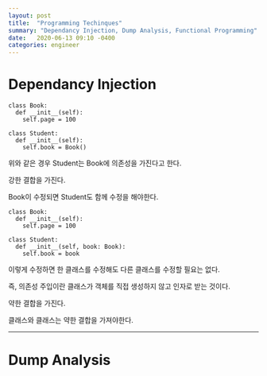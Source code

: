 ```yaml
---
layout: post
title:  "Programming Techinques"
summary: "Dependancy Injection, Dump Analysis, Functional Programming"
date:   2020-06-13 09:10 -0400
categories: engineer
---
```


# Dependancy Injection

```python3
class Book:
  def __init__(self):
    self.page = 100

class Student:
  def __init__(self):
    self.book = Book()
```

위와 같은 경우 Student는 Book에 의존성을 가진다고 한다.

강한 결합을 가진다.

Book이 수정되면 Student도 함께 수정을 해야한다.

```pyhon3
class Book:
  def __init__(self):
    self.page = 100

class Student:
  def __init__(self, book: Book):
    self.book = book
```

이렇게 수정하면 한 클래스를 수정해도 다른 클래스를 수정할 필요는 없다.

즉, 의존성 주입이란 클래스가 객체를 직접 생성하지 않고 인자로 받는 것이다.

약한 결합을 가진다.

클래스와 클래스는 약한 결합을 가져야한다.

---

# Dump Analysis
